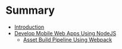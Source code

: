 # Summary

* [Introduction](README.md)
* [Develop Mobile Web Apps Using NodeJS](develop_mobile_web_apps_using_nodejs.md)
   * [Asset Build Pipeline Using Webpack](asset_build_pipeline_using_webpack.md)

